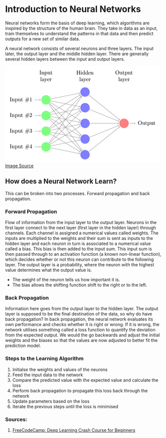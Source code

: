 # Introduction to Neural Networks
Neural networks form the basis of deep learning, which algorithms are inspired by the structure of the human brain. They take in data as an input, train themselves to understand the patterns in that data and then predict outputs for a new set of similar data.

A neural network consists of several neurons and three layers. The input later, the output layer and the middle hidden layer. There are generally several hidden layers between the input and output layers. 

![Structure of a neural network ](https://github.com/rag-h/rag-h.github.io/blob/master/blog/Deep-Learning/images/neural-network-structure.png)[Image Source](https://research.aimultiple.com/how-neural-networks-work/)

## How does a Neural Network Learn?
This can be broken into two processes. Forward propagation and back propagation.

### Forward Propagation
Flow of information from the input layer to the output layer. Neurons in the first layer connect to the next layer (first layer in the hidden layer) through channels. Each channel is assigned a numerical values called weights. The inputs are multiplied to the weights and their sum is sent as inputs to the hidden layer and each neuron in turn is associated to a numerical value called a bias. This bias is then added to the input sum. This input sum is then passed through to an activation function (a known non-linear function), which decides whether or not this neuron can contribute to the following layer. The output layer is a probability, where the neuron with the highest value determines what the output value is. 
- The weight of the neuron tells us how important it is.
- The bias allows the shifting function shift to the right or to the left.
### Back Propagation
Information here goes from the output layer to the hidden layer. The output layer is supposed to be the final destination of the data, so why do have back propagation? In back propagation, the neural network evaluates its own performance and checks whether it is right or wrong. If it is wrong, the network utilises something called a loss function to quantify the deviation from the expected output. We would the go backwards and adjust the initial weights and the biases so that the values are now adjusted to better fit the prediction model. 

### Steps to the Learning Algorithm
1. Initialse the weights and values of the neurons
2. Feed the input data to the network
3. Compare the predicted value with the expected value and calculate the loss
4. Perform back propagation to propagate this loss back through the network
5. Update parameters based on the loss
6. Iterate the previous steps until the loss is minimised

### Sources:
1. [FreeCodeCamp: Deep Learning Crash Course for Beginners](https://www.youtube.com/watch?v=VyWAvY2CF9c)

